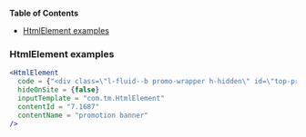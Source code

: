 <!-- START doctoc generated TOC please keep comment here to allow auto update -->
<!-- DON'T EDIT THIS SECTION, INSTEAD RE-RUN doctoc TO UPDATE -->
**Table of Contents**

- [HtmlElement examples](#htmlElement-examples)

<!-- END doctoc generated TOC please keep comment here to allow auto update -->

### HtmlElement examples

```jsx
<HtmlElement 
  code = {"<div class=\"l-fluid--b promo-wrapper h-hidden\" id=\"top-prom-ban\"> <div class=\"l-wrapper--c\"> <div class=\"promo island--flush\"> <p class=\"promo__text\"> <a href=\"/promotions-page\">המהדורה הדיגיטלית של הארץ&nbsp;<span class=\"h-hidden--s-and-m\">- באתר בסמרטפון ובאייפד&nbsp;</span>- חודש ראשון ב-4.90₪ בלבד&nbsp;<button class=\"btn btn--tight btn--a\">נסו עכשיו</button> </a> </p> </div> </div> </div> <script> if (CookieUtil.getCookie('HtzPusr')) { $('#top-prom-ban').addClass('h-hidden'); } else { $('#top-prom-ban').removeClass('h-hidden'); } </script>"}
  hideOnSite = {false}
  inputTemplate = "com.tm.HtmlElement"
  contentId = "7.1687"
  contentName = "promotion banner"
/>
```
